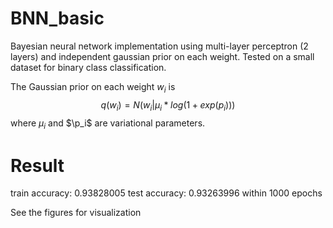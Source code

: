 <script type="text/javascript" async
  src="https://cdn.mathjax.org/mathjax/latest/MathJax.js?config=TeX-MML-AM_CHTML">
</script>

# BNN_basic
Bayesian neural network implementation using multi-layer perceptron (2 layers) and independent gaussian prior on each weight. Tested on a small dataset for binary class classification. 

<!-- The Gaussian prior on each weight ${tex`w_i`}is ${tex`\prod_i N(w_i|\mu_ilog(1+exp(p_i)))`} where ${tex`\mu_i`} and ${tex`\p_i`} are variational parameters.  -->

The Gaussian prior on each weight $w_i$ is $$q(w_i) = N(w_i|\mu_i*log(1+exp(p_i)))$$ where $\mu_i$ and $\p_i$ are variational parameters. 

# Result
train accuracy:  0.93828005
test accuracy:  0.93263996
within 1000 epochs

See the figures for visualization
